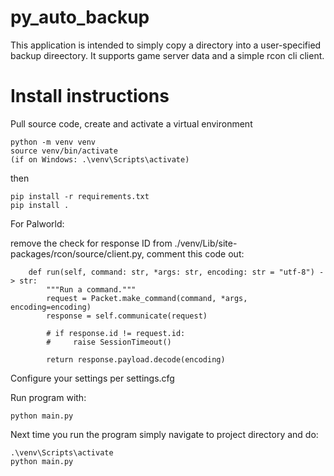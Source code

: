 # py_auto_backup
This application is intended to simply copy a directory into a user-specified backup direectory. It supports game server data and a simple rcon cli client.

# Install instructions
Pull source code, create and activate a virtual environment

```commandline
python -m venv venv
source venv/bin/activate   
(if on Windows: .\venv\Scripts\activate)
```
then

```commandline
pip install -r requirements.txt
pip install .
```

For Palworld:

remove the check for response ID from ./venv/Lib/site-packages/rcon/source/client.py, comment this code out:

```commandline
    def run(self, command: str, *args: str, encoding: str = "utf-8") -> str:
        """Run a command."""
        request = Packet.make_command(command, *args, encoding=encoding)
        response = self.communicate(request)

        # if response.id != request.id:
        #     raise SessionTimeout()

        return response.payload.decode(encoding)
```
Configure your settings per settings.cfg

Run program with:

```commandline
python main.py
```


Next time you run the program simply navigate to project directory and do:

```commandline
.\venv\Scripts\activate
python main.py
```

